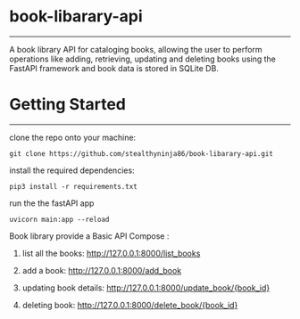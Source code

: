 # book-libarary-api

---

A book library API for cataloging books, allowing the user to perform operations like adding, retrieving, updating and deleting books using the FastAPI framework and book data is stored in SQLite DB.

# Getting Started

---

clone the repo onto your machine:

```
git clone https://github.com/stealthyninja86/book-libarary-api.git
```

install the required dependencies:

```
pip3 install -r requirements.txt
```

run the the fastAPI app

```
uvicorn main:app --reload
```

Book library provide a Basic API Compose :

1. list all the books: http://127.0.0.1:8000/list_books

2. add a book: http://127.0.0.1:8000/add_book

3. updating book details: http://127.0.0.1:8000/update_book/{book_id}

4. deleting book: http://127.0.0.1:8000/delete_book/{book_id}
